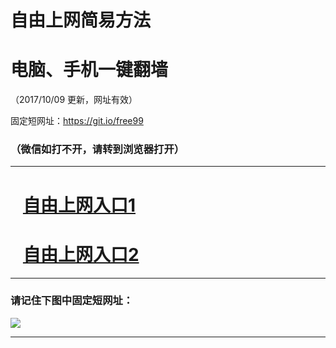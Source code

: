﻿# 自由上网简易方法

# 电脑、手机一键翻墙

（2017/10/09 更新，网址有效）

固定短网址：https://git.io/free99

### （微信如打不开，请转到浏览器打开）


***





# &nbsp;&nbsp; <a href="http://ft1546828039.fwq-tz-1001.info/fwqtz01.html?t=100900115483 " target="_blank">自由上网入口1</a>
# &nbsp;&nbsp; <a href="http://ft253308386.fwq-tz-1002.info/fwqtz02.html?t=100900124568 " target="_blank">自由上网入口2</a>
***

### 请记住下图中固定短网址：

<img src="https://s3-us-west-2.amazonaws.com/fwq-1001/yjfq-20170905okok.png" /> 


***

